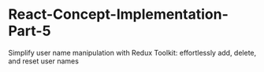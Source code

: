 # React-Concept-Implementation-Part-5
Simplify user name manipulation with Redux Toolkit: effortlessly add, delete, and reset user names
